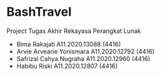 # BashTravel
Project Tugas Akhir Rekayasa Perangkat Lunak

- Bima Rakajati A11.2020.13088 (4416)
- Arvie Arvearie Yonismara A11.2020.12792 (4416)
- Safrizal Cahya Nugraha A11.2020.12960 (4416)
- Habibu Riski A11.2020.12807 (4416)
